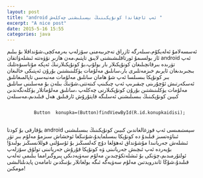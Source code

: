 ```yaml
---
layout: post
title: "android ئەپ ئاچقاندا كونۇپكىنىڭ بېسىلىشنى چەكلەش "
excerpt: "A nice post"
date: 2015-5-16 15:55
categories: java
---
```


ئەسسەلامۇ ئەلەيكۇم،سىلەرگە ئازراق تەجرىبەمنى سۆزلەپ بەرمەكچى،شۇنداقلا بۇ بىلىم ئاز بولسىمۇ ئورتاقلىشىشنى لايىق تاپتىم،مەن ھازىر نۆۋەتتە ئىشلەۋاتقان android ئەپ تۈرىدە بىرقانچىلىغان كونۇپكىلار بار بولۇپ،بۇ كونۇپكىلارنىڭ ئەپكە مۇناسىۋەتلىك بىجىرىدىغان ئايرىم خىزمەتلىرى بار،سانلىق مەلۇمات يۈكلىنىشتىن بۇرۇن ئەپتىكى خالىغان بىر كونۇپكا بىسىلسا ئەپ شۇ ھامان سانلىق مەلۇمات مەنبەسى تاپالمىغانلىق ئەسكەرتىش ئۇچۇرىنى چىقىرىپ ئەپ چىكىنپ كىتەتتى،شۇنىڭ بىلەن بۇ مەسلىنى سانلىق مەلۇمات يۈكلىنىشتىن بۇرۇن كونۇپكىلارنى چەكلەپ ،سانلىق مەلۇماتلار يۈكلەنگەندىن كىيىن كونۇپكىنىڭ بىسىلىشنى ئەسلىگە قايتۇرۇش ئارقىلىق ھەل قىلىدىم،مەسىلەن 

<pre>
<code>
          Button  konupka=(Button)findViewById(R.id.konupkaidisi);
</code>
</pre>

يۇقارقى بۇ كودتا android سېستىمىسى ئەپ قوزغالغاندىن كىيىن كونۇپكىنىڭ بىسىلىشنى ئىناۋەتسىز قىلىدۇ دە كونۇپكا بىسىلمايدۇ،شۇنىڭغا ئوخشاش سىزمۇ مەلۇم بىر تۈر ئىشلەش جەريانىدا مۇشۇنداق ئەھۋلغا دۇچ كەلسىڭىز بۇ ئۇسۇلنى قوللانسىڭىز بولىدۇ!بۇيەردە ئەپ ئىچىش جەريانىنى ۋە كونۇپكا قۇرۇش جەريانىنى تولۇق سۆزلەپ ئولتۇرمىدىم،چۈنكى بۇ ئىشلەتكۈچىدىن مەلۇم سەۋيەدىكى پىروگىرامما بىلىمى تەلەپ قىلىدۇ،شۇڭا ئاندرويدتىن مەلۇم سەۋيەگە ئىگە بولغانلار بۇنىڭدىن تامامەن پايدىلنالىشى مومكىن!
